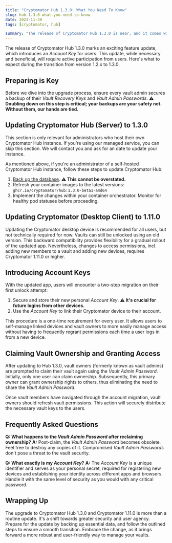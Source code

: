 ```yaml
---
title: "Cryptomator Hub 1.3.0: What You Need To Know"
slug: hub-1.3.0-what-you-need-to-know
date: 2023-11-30
tags: [cryptomator, hub]

summary: "The release of Cryptomator Hub 1.3.0 is near, and it comes with major changes that you should know about before you upgrade."
---
```

The release of Cryptomator Hub 1.3.0 marks an exciting feature update, which introduces an _Account Key_ for users. This update, while necessary and beneficial, will require active participation from users. Here's what to expect during the transition from version 1.2.x to 1.3.0.

## Preparing is Key

Before we dive into the upgrade process, ensure every vault admin secures a backup of their _Vault Recovery Keys_ and _Vault Admin Passwords_. **:warning: Doubling down on this step is critical; your backups are your safety net. Without them, our hands are tied.**

## Updating Cryptomator Hub (Server) to 1.3.0

This section is only relevant for administrators who host their own Cryptomator Hub instance. If you're using our managed service, you can skip this section. We will contact you and ask for an date to update your instance.

As mentioned above, if you're an administrator of a self-hosted Cryptomator Hub instance, follow these steps to update Cryptomator Hub:

1. [Back up the database](https://docs.cryptomator.org/en/latest/hub/setup/#backup). **:warning: This cannot be overstated.**
2. Refresh your container images to the latest versions: `ghcr.io/cryptomator/hub:1.3.0-beta1-amd64`
3. Implement the changes within your container orchestrator. Monitor for healthy pod statuses before proceeding.

## Updating Cryptomator (Desktop Client) to 1.11.0

Updating the Cryptomator desktop device is recommended for all users, but not technically required for now. Vaults can still be unlocked using an old version. This backward compatibility provides flexibility for a gradual rollout of the updated app. Nevertheless, changes to access permissions, incl. adding new members to a vault and adding new devices, requires Cryptomator 1.11.0 or higher.

## Introducing Account Keys

With the updated app, users will encounter a two-step migration on their first unlock attempt:

1. Secure and store their new personal _Account Key_. **:warning: It's crucial for future logins from other devices.**
2. Use the _Account Key_ to link their Cryptomator device to their account.

This procedure is a one-time requirement for every user. It allows users to self-manage linked devices and vault owners to more easily manage access without having to frequently regrant permissions each time a user logs in from a new device.

## Claiming Vault Ownership and Granting Access

After updating to Hub 1.3.0, vault owners (formerly known as vault admins) are prompted to claim their vault again using the _Vault Admin Password_. Initially, only one user can claim ownership. Subsequently, this primary owner can grant ownership rights to others, thus eliminating the need to share the _Vault Admin Password_.

Once vault members have navigated through the account migration, vault owners should refresh vault permissions. This action will securely distribute the necessary vault keys to the users.

## Frequently Asked Questions

**Q: What happens to the _Vault Admin Password_ after reclaiming ownership?**
**A:** Post-claim, the _Vault Admin Password_ becomes obsolete. Feel free to destroy any copies of it. Compromised _Vault Admin Passwords_ don't pose a threat to the vault security.

**Q: What exactly is my _Account Key_?**
**A:** The _Account Key_ is a unique identifier and serves as your personal secret, required for registering new devices and establishing your identity across different apps and browsers. Handle it with the same level of security as you would with any critical password.

## Wrapping Up

The upgrade to Cryptomator Hub 1.3.0 and Cryptomator 1.11.0 is more than a routine update. It's a shift towards greater security and user agency. Prepare for the update by backing up essential data, and follow the outlined steps to ensure a smooth transition. Embrace the change, as it brings forward a more robust and user-friendly way to manage your vaults.
